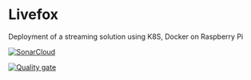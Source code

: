 # Livefox
Deployment of a streaming solution using K8S, Docker on Raspberry Pi

[![SonarCloud](https://sonarcloud.io/images/project_badges/sonarcloud-white.svg)](https://sonarcloud.io/dashboard?id=ISEN-Livefox_Livefox)

[![Quality gate](https://sonarcloud.io/api/project_badges/quality_gate?project=ISEN-Livefox_Livefox)](https://sonarcloud.io/dashboard?id=ISEN-Livefox_Livefox)
